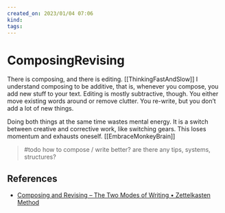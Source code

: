 ```yaml
---
created_on: 2023/01/04 07:06
kind:
tags:
---
```


# ComposingRevising

There is composing, and there is editing. [[ThinkingFastAndSlow]]
I understand composing to be additive, that is, whenever you compose, you add new stuff to your text.
Editing is mostly subtractive, though. You either move existing words around or remove clutter. You re-write, but you don’t add a lot of new things.

Doing both things at the same time wastes mental energy. It is a switch between creative and corrective work, like switching gears. This loses momentum and exhausts oneself. [[EmbraceMonkeyBrain]]

> #todo how to compose / write better? are there any tips, systems, structures?

## References

* [Composing and Revising – The Two Modes of Writing • Zettelkasten Method](https://zettelkasten.de/posts/writing-composing-revising/)
